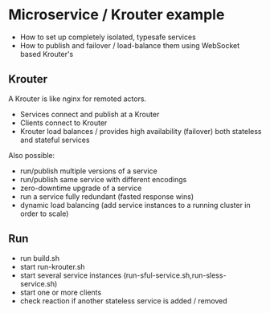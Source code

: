 # Microservice / Krouter example

* How to set up completely isolated, typesafe services
* How to publish and failover / load-balance them using WebSocket based Krouter's

## Krouter

A Krouter is like nginx for remoted actors. 

* Services connect and publish at a Krouter
* Clients connect to Krouter
* Krouter load balances / provides high availability (failover) both stateless and
stateful services

Also possible:
* run/publish multiple versions of a service
* run/publish same service with different encodings
* zero-downtime upgrade of a service
* run a service fully redundant (fasted response wins)
* dynamic load balancing (add service instances to a running cluster in order to scale)

## Run

* run build.sh
* start run-krouter.sh
* start several service instances (run-sful-service.sh,run-sless-service.sh)
* start one or more clients
* check reaction if another stateless service is added / removed